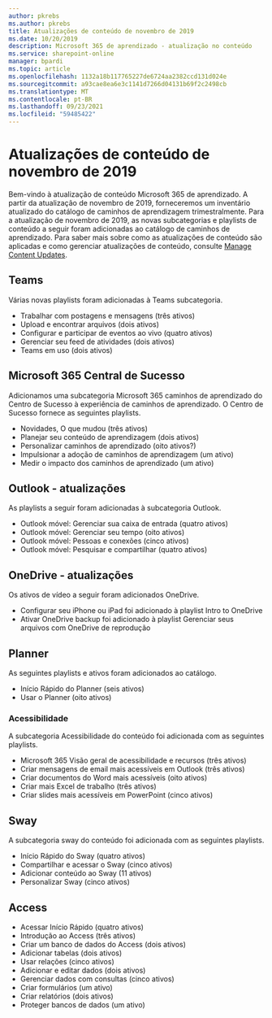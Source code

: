 ```yaml
---
author: pkrebs
ms.author: pkrebs
title: Atualizações de conteúdo de novembro de 2019
ms.date: 10/20/2019
description: Microsoft 365 de aprendizado - atualização no conteúdo
ms.service: sharepoint-online
manager: bpardi
ms.topic: article
ms.openlocfilehash: 1132a18b117765227de6724aa2382ccd131d024e
ms.sourcegitcommit: a93cae8ea6e3c1141d7266d04131b69f2c2498cb
ms.translationtype: MT
ms.contentlocale: pt-BR
ms.lasthandoff: 09/23/2021
ms.locfileid: "59485422"
---
```

# <a name="november-2019-content-updates"></a>Atualizações de conteúdo de novembro de 2019
Bem-vindo à atualização de conteúdo Microsoft 365 de aprendizado. A partir da atualização de novembro de 2019, forneceremos um inventário atualizado do catálogo de caminhos de aprendizagem trimestralmente. Para a atualização de novembro de 2019, as novas subcategorias e playlists de conteúdo a seguir foram adicionadas ao catálogo de caminhos de aprendizado. Para saber mais sobre como as atualizações de conteúdo são aplicadas e como gerenciar atualizações de conteúdo, consulte [Manage Content Updates](custom_contentupdatesmanage.md).    

## <a name="teams"></a>Teams
Várias novas playlists foram adicionadas à Teams subcategoria.
- Trabalhar com postagens e mensagens (três ativos)
- Upload e encontrar arquivos (dois ativos)
- Configurar e participar de eventos ao vivo (quatro ativos)
- Gerenciar seu feed de atividades (dois ativos)
- Teams em uso (dois ativos)

## <a name="microsoft-365-success-center"></a>Microsoft 365 Central de Sucesso
Adicionamos uma subcategoria Microsoft 365 caminhos de aprendizado do Centro de Sucesso à experiência de caminhos de aprendizado. O Centro de Sucesso fornece as seguintes playlists.
- Novidades, O que mudou (três ativos)
- Planejar seu conteúdo de aprendizagem (dois ativos)
- Personalizar caminhos de aprendizado (oito ativos?)
- Impulsionar a adoção de caminhos de aprendizagem (um ativo)
- Medir o impacto dos caminhos de aprendizado (um ativo)

## <a name="outlook---updates"></a>Outlook - atualizações
As playlists a seguir foram adicionadas à subcategoria Outlook. 
- Outlook móvel: Gerenciar sua caixa de entrada (quatro ativos)
- Outlook móvel: Gerenciar seu tempo (oito ativos)
- Outlook móvel: Pessoas e conexões (cinco ativos)
- Outlook móvel: Pesquisar e compartilhar (quatro ativos)

## <a name="onedrive---updates"></a>OneDrive - atualizações
Os ativos de vídeo a seguir foram adicionados OneDrive. 
- Configurar seu iPhone ou iPad foi adicionado à playlist Intro to OneDrive
- Ativar OneDrive backup foi adicionado à playlist Gerenciar seus arquivos com OneDrive de reprodução

## <a name="planner"></a>Planner
As seguintes playlists e ativos foram adicionados ao catálogo.  
- Início Rápido do Planner (seis ativos)
- Usar o Planner (oito ativos)

### <a name="accessibility"></a>Acessibilidade
A subcategoria Acessibilidade do conteúdo foi adicionada com as seguintes playlists. 
- Microsoft 365 Visão geral de acessibilidade e recursos (três ativos)
- Criar mensagens de email mais acessíveis em Outlook (três ativos)
- Criar documentos do Word mais acessíveis (oito ativos)
- Criar mais Excel de trabalho (três ativos)
- Criar slides mais acessíveis em PowerPoint (cinco ativos)

## <a name="sway"></a>Sway
A subcategoria sway do conteúdo foi adicionada com as seguintes playlists. 
- Início Rápido do Sway (quatro ativos)
- Compartilhar e acessar o Sway (cinco ativos)
- Adicionar conteúdo ao Sway (11 ativos)
- Personalizar Sway (cinco ativos)

## <a name="access"></a>Access
- Acessar Início Rápido (quatro ativos)
- Introdução ao Access (três ativos)
- Criar um banco de dados do Access (dois ativos)
- Adicionar tabelas (dois ativos)
- Usar relações (cinco ativos)
- Adicionar e editar dados (dois ativos)
- Gerenciar dados com consultas (cinco ativos)
- Criar formulários (um ativo)
- Criar relatórios (dois ativos)
- Proteger bancos de dados (um ativo)

